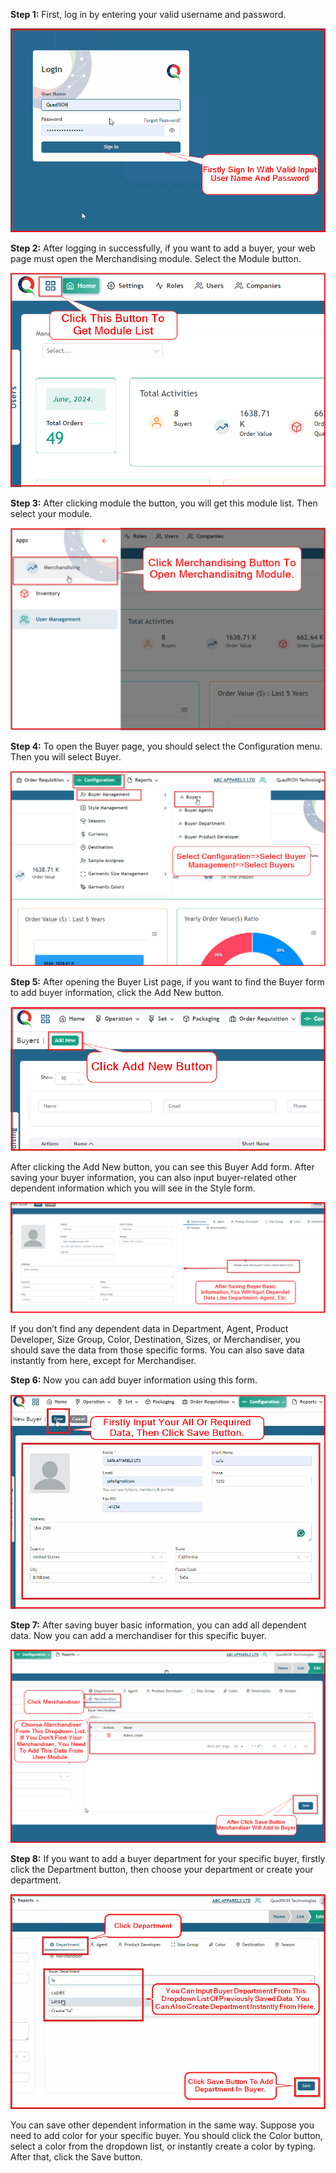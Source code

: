 **Step 1:** First, log in by entering your valid username and password.

![alt text here](FinalImage/Buyer1_LoginUser.png "Login")

**Step 2:**  After logging in successfully, if you want to add a buyer, your web page must open the Merchandising module. Select the Module button.

![alt text here](FinalImage/Buyer2_ClickModuleButton.png)

**Step 3:**  After clicking module the button, you will get this module list. Then select your module.

![alt text here](FinalImage/Buyer3.1_ClickMerchandisingButton.png)

**Step 4:** To open the Buyer page, you should select the Configuration menu. Then you will select Buyer.

![alt text here](FinalImage/Buyer4_OpenBuyerPage.png)

**Step 5:** After opening the Buyer List page, if you want to find the Buyer form to add buyer information, click the Add New button.

![alt text here](FinalImage/Buyer5_AddNewBtn.png)

After clicking the Add New button, you can see this Buyer Add form. After saving your buyer information, you can also input buyer-related other dependent information which you will see in the Style form.

![alt text here](FinalImage/Buyer6_BuyerInputForm.png)

If you don’t find any dependent data in Department, Agent, Product Developer, Size Group, Color, Destination, Sizes, or Merchandiser, you should save the data from those specific forms. You can also save data instantly from here, except for Merchandiser.

**Step 6:** Now you can add buyer information using this form.

![alt text here](FinalImage/Buyer7_SaveBuyer.png)

**Step 7:** After saving buyer basic information, you can add all dependent data. Now you can add a merchandiser for this specific buyer.

![alt text here](FinalImage/Buyer8_AddMerhcandiserToBuyerpng.png)

**Step 8:** If you want to add a buyer department for your specific buyer, firstly click the Department button, then choose your department or create your department.

![alt text here](FinalImage/Buyer9_AddBuyerDepartment.png)

You can save other dependent information in the same way. Suppose you need to add color for your specific buyer. You should click the Color button, select a color from the dropdown list, or instantly create a color by typing. After that, click the Save button.







